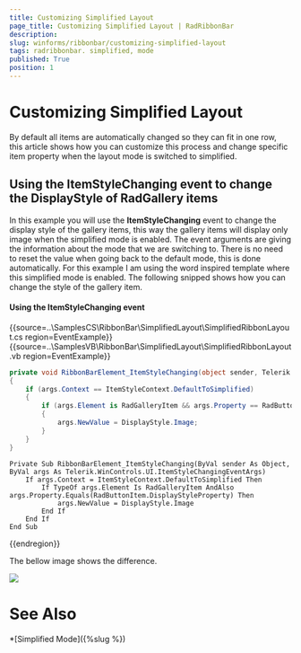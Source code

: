 ```yaml
---
title: Customizing Simplified Layout
page_title: Customizing Simplified Layout | RadRibbonBar
description:  
slug: winforms/ribbonbar/customizing-simplified-layout
tags: radribbonbar. simplified, mode
published: True
position: 1
---
```


# Customizing Simplified Layout

By default all items are automatically changed so they can fit in one row, this article shows how you can customize this process and change specific item property when the layout mode is switched to simplified.   


## Using the ItemStyleChanging event to change the DisplayStyle of RadGallery items

In this example you will use the __ItemStyleChanging__ event to change the display style of the gallery items, this way the gallery items will display only image when the simplified mode is enabled. The event arguments are giving the information about the mode that we are switching to. There is no need to reset the value when going back to the default mode, this is done automatically. For this example I am using the word inspired template where this simplified mode is enabled. The following snipped shows how you can change the style of the gallery item.

#### Using the ItemStyleChanging event


{{source=..\SamplesCS\RibbonBar\SimplifiedLayout\SimplifiedRibbonLayout.cs region=EventExample}} 
{{source=..\SamplesVB\RibbonBar\SimplifiedLayout\SimplifiedRibbonLayout.vb region=EventExample}}
 
 
````C#
private void RibbonBarElement_ItemStyleChanging(object sender, Telerik.WinControls.UI.ItemStyleChangingEventArgs args)
{
    if (args.Context == ItemStyleContext.DefaultToSimplified)
    {
        if (args.Element is RadGalleryItem && args.Property == RadButtonItem.DisplayStyleProperty)
        {
            args.NewValue = DisplayStyle.Image;
        }
    }
}

````
````VB.NET
Private Sub RibbonBarElement_ItemStyleChanging(ByVal sender As Object, ByVal args As Telerik.WinControls.UI.ItemStyleChangingEventArgs)
    If args.Context = ItemStyleContext.DefaultToSimplified Then
        If TypeOf args.Element Is RadGalleryItem AndAlso args.Property.Equals(RadButtonItem.DisplayStyleProperty) Then
            args.NewValue = DisplayStyle.Image
        End If
    End If
End Sub

````
{{endregion}}


The bellow image shows the difference.

![](images/customizing-simplified-layout001)

# See Also

*[Simplified Mode]({%slug %})
